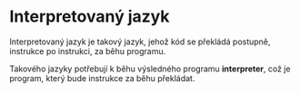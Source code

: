 # Interpretovaný jazyk
Interpretovaný jazyk je takový jazyk, jehož kód se překládá postupně, instrukce po instrukci, za běhu programu.

Takového jazyky potřebují k běhu výsledného programu **interpreter**, což je program, který bude instrukce za běhu překládat.
